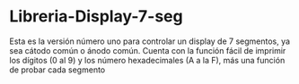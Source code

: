 # Libreria-Display-7-seg
Esta es la versión número uno para controlar un display de 7 segmentos, ya sea cátodo común o ánodo común. Cuenta con la función fácil de imprimir los dígitos (0 al 9) y los número hexadecimales (A a la F), más una función de probar cada segmento
